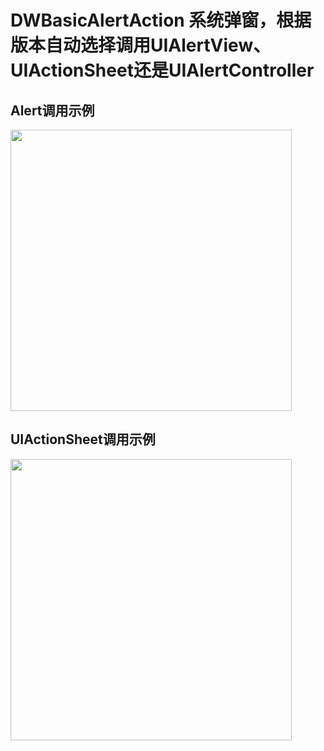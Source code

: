 # DWBasicAlertAction 系统弹窗，根据版本自动选择调用UIAlertView、UIActionSheet还是UIAlertController

## Alert调用示例
<img src="DWBasicAlertAction/DWBasicAlertActionDemo/Alert" width=450/>

## UIActionSheet调用示例
<img src="DWBasicAlertAction/DWBasicAlertActionDemo/ActionSheet" width=450/>
